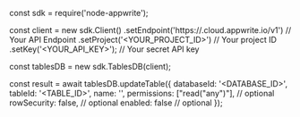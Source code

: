 const sdk = require('node-appwrite');

const client = new sdk.Client()
    .setEndpoint('https://<REGION>.cloud.appwrite.io/v1') // Your API Endpoint
    .setProject('<YOUR_PROJECT_ID>') // Your project ID
    .setKey('<YOUR_API_KEY>'); // Your secret API key

const tablesDB = new sdk.TablesDB(client);

const result = await tablesDB.updateTable({
    databaseId: '<DATABASE_ID>',
    tableId: '<TABLE_ID>',
    name: '<NAME>',
    permissions: ["read("any")"], // optional
    rowSecurity: false, // optional
    enabled: false // optional
});
